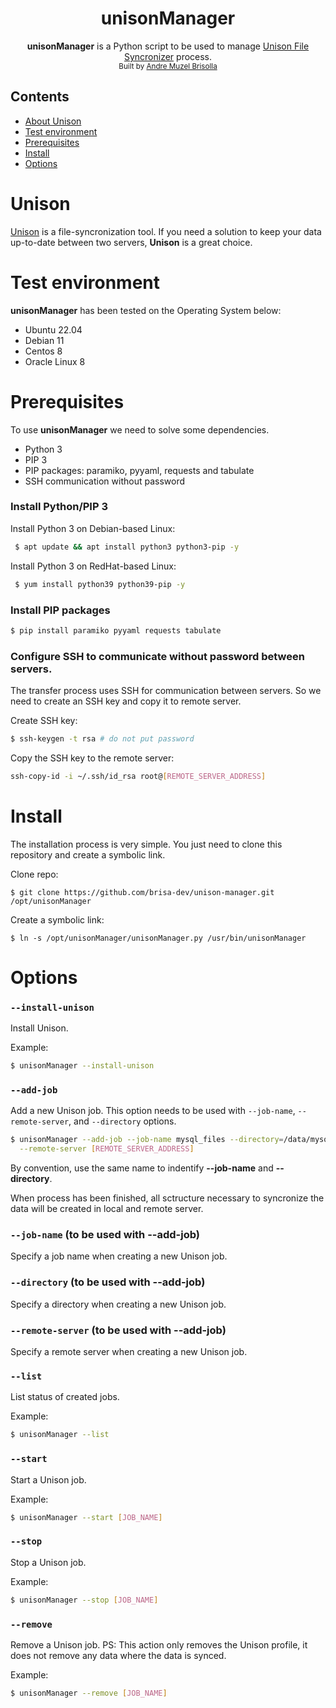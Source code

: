 <h1 align="center">unisonManager</h1>
<div align="center">
  <b>unisonManager</b> is a Python script to be used to manage <a href='https://github.com/bcpierce00/unison' target='_blank'>Unison File Syncronizer</a> process.
</div>
<div align="center">
  <sub>Built by <a href="https://www.linkedin.com/in/brisolla/">Andre Muzel Brisolla</a>
</div>

## Contents
- [About Unison](#features)
- [Test environment](#example)
- [Prerequisites](#Prerequisites)
- [Install](#events)
- [Options](#state)

# Unison
<a href='https://github.com/bcpierce00/unison' target='_blank'>Unison</a> is a file-syncronization tool. If you need a solution to keep your data up-to-date between two servers, <b>Unison</b> is a great choice.

# Test environment
<b>unisonManager</b> has been tested on the Operating System below:
  - Ubuntu 22.04
  - Debian 11
  - Centos 8
  - Oracle Linux 8

# Prerequisites
To use <b>unisonManager</b> we need to solve some dependencies.
 - Python 3
 - PIP 3
 - PIP packages: paramiko, pyyaml, requests and tabulate
 - SSH communication without password

### Install Python/PIP 3
 Install Python 3 on Debian-based Linux:
 ```bash
  $ apt update && apt install python3 python3-pip -y
 ```
 Install Python 3 on RedHat-based Linux:
 ```bash
  $ yum install python39 python39-pip -y
 ```

### Install PIP packages

```bash
$ pip install paramiko pyyaml requests tabulate
```

### Configure SSH to communicate without password between servers.
The transfer process uses SSH for communication between servers. So we need to create an SSH key and copy it to remote server.<p>
Create SSH key:
```bash
$ ssh-keygen -t rsa # do not put password
```
Copy the SSH key to the remote server:
```bash
ssh-copy-id -i ~/.ssh/id_rsa root@[REMOTE_SERVER_ADDRESS]
```

# Install
The installation process is very simple. You just need to clone this repository and create a symbolic link.

Clone repo:
```shell
$ git clone https://github.com/brisa-dev/unison-manager.git /opt/unisonManager
```

Create a symbolic link:
```shell
$ ln -s /opt/unisonManager/unisonManager.py /usr/bin/unisonManager
```

# Options
### `--install-unison`
Install Unison.<p>
Example:
```bash
$ unisonManager --install-unison
```

### `--add-job`
Add a new Unison job. This option needs to be used with `--job-name`, `--remote-server`, and `--directory` options.
```bash
$ unisonManager --add-job --job-name mysql_files --directory=/data/mysql_files \
  --remote-server [REMOTE_SERVER_ADDRESS]
```
By convention, use the same name to indentify <b>--job-name</b> and <b>--directory</b>.

When process has been finished, all sctructure necessary to syncronize the data will be created in local and remote server.

### `--job-name` (to be used with --add-job)
Specify a job name when creating a new Unison job.

### `--directory` (to be used with --add-job)
Specify a directory when creating a new Unison job.

### `--remote-server` (to be used with --add-job)
Specify a remote server when creating a new Unison job.

### `--list`
List status of created jobs.<p>
Example:
```bash
$ unisonManager --list
```

### `--start`
Start a Unison job.<p>
Example:
```bash
$ unisonManager --start [JOB_NAME]
```

### `--stop`
Stop a Unison job.<p>
Example:
```bash
$ unisonManager --stop [JOB_NAME]
```

### `--remove`
Remove a Unison job. PS: This action only removes the Unison profile, it does not remove any data where the data is synced.<p>
Example:
```bash
$ unisonManager --remove [JOB_NAME]
```

